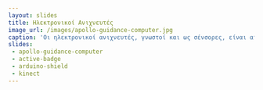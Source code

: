 ```yaml
---
layout: slides 
title: Ηλεκτρονικοί Ανιχνευτές
image_url: /images/apollo-guidance-computer.jpg
caption: 'Οι ηλεκτρονικοί ανιχνευτές, γνωστοί και ως σένσορες, είναι αισθητήρες που ανιχνεύουν ένα φυσικό μέγεθος και παράγουν από αυτό μία μετρήσιμη έξοδο.'
slides:
 - apollo-guidance-computer
 - active-badge
 - arduino-shield
 - kinect
---
```

